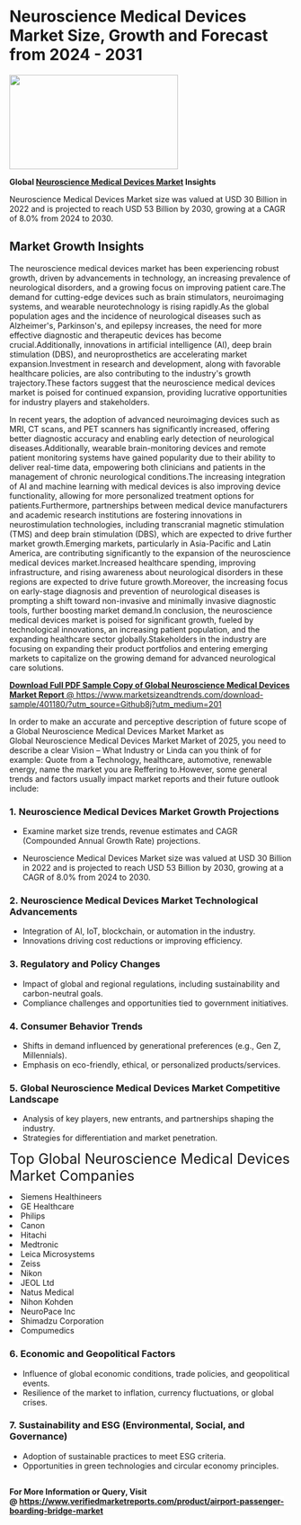 <H1>Neuroscience Medical Devices Market Size, Growth and Forecast from 2024 - 2031</H1><img class="aligncenter size-medium wp-image-584254" src="https://thirdeyenews.in/wp-content/uploads/2024/09/Global-Market-Research-300x168.jpeg" alt="" width="300" height="168" /><p><strong>Global&nbsp;<a href="https://www.marketsizeandtrends.com/download-sample/401180/?utm_source=Github8j?utm_medium=201">Neuroscience Medical Devices Market</a> Insights</strong></p><p>Neuroscience Medical Devices Market size was valued at USD 30 Billion in 2022 and is projected to reach USD 53 Billion by 2030, growing at a CAGR of 8.0% from 2024 to 2030.</p><p><h2>Market Growth Insights</h2> <p>The neuroscience medical devices market has been experiencing robust growth, driven by advancements in technology, an increasing prevalence of neurological disorders, and a growing focus on improving patient care.The demand for cutting-edge devices such as brain stimulators, neuroimaging systems, and wearable neurotechnology is rising rapidly.As the global population ages and the incidence of neurological diseases such as Alzheimer's, Parkinson's, and epilepsy increases, the need for more effective diagnostic and therapeutic devices has become crucial.Additionally, innovations in artificial intelligence (AI), deep brain stimulation (DBS), and neuroprosthetics are accelerating market expansion.Investment in research and development, along with favorable healthcare policies, are also contributing to the industry's growth trajectory.These factors suggest that the neuroscience medical devices market is poised for continued expansion, providing lucrative opportunities for industry players and stakeholders.</p> <p><a href="your-sample-download-link"></a></p> <p>In recent years, the adoption of advanced neuroimaging devices such as MRI, CT scans, and PET scanners has significantly increased, offering better diagnostic accuracy and enabling early detection of neurological diseases.Additionally, wearable brain-monitoring devices and remote patient monitoring systems have gained popularity due to their ability to deliver real-time data, empowering both clinicians and patients in the management of chronic neurological conditions.The increasing integration of AI and machine learning with medical devices is also improving device functionality, allowing for more personalized treatment options for patients.Furthermore, partnerships between medical device manufacturers and academic research institutions are fostering innovations in neurostimulation technologies, including transcranial magnetic stimulation (TMS) and deep brain stimulation (DBS), which are expected to drive further market growth.Emerging markets, particularly in Asia-Pacific and Latin America, are contributing significantly to the expansion of the neuroscience medical devices market.Increased healthcare spending, improving infrastructure, and rising awareness about neurological disorders in these regions are expected to drive future growth.Moreover, the increasing focus on early-stage diagnosis and prevention of neurological diseases is prompting a shift toward non-invasive and minimally invasive diagnostic tools, further boosting market demand.In conclusion, the neuroscience medical devices market is poised for significant growth, fueled by technological innovations, an increasing patient population, and the expanding healthcare sector globally.Stakeholders in the industry are focusing on expanding their product portfolios and entering emerging markets to capitalize on the growing demand for advanced neurological care solutions.</p> <p><a href="your-more-info-link"></p><p><span class=""><strong>Download Full PDF Sample Copy of Global Neuroscience Medical Devices Market Report</strong> @ <a href="https://www.marketsizeandtrends.com/download-sample/401180/?utm_source=Github8j?utm_medium=201" target="_blank">https://www.marketsizeandtrends.com/download-sample/401180/?utm_source=Github8j?utm_medium=201</a></span></p><p>In order to make an accurate and perceptive description of future scope of a Global&nbsp;Neuroscience Medical Devices Market Market as Global&nbsp;Neuroscience Medical Devices Market Market of 2025, you need to describe a clear Vision &ndash; What Industry or Linda can you think of for example: Quote from a Technology, healthcare, automotive, renewable energy, name the market you are Reffering to.However, some general trends and factors usually impact market reports and their future outlook include:</p><h3>1.&nbsp;<strong>Neuroscience Medical Devices Market Growth Projections</strong></h3><ul><li>Examine market size trends, revenue estimates and CAGR (Compounded Annual Growth Rate) projections.</li><li><p>Neuroscience Medical Devices Market size was valued at USD 30 Billion in 2022 and is projected to reach USD 53 Billion by 2030, growing at a CAGR of 8.0% from 2024 to 2030.</p></li></ul><h3>2.&nbsp;<strong>Neuroscience Medical Devices Market Technological Advancements</strong></h3><ul><li>Integration of AI, IoT, blockchain, or automation in the industry.</li><li>Innovations driving cost reductions or improving efficiency.</li></ul><h3>3.&nbsp;<strong>Regulatory and Policy Changes</strong></h3><ul><li>Impact of global and regional regulations, including sustainability and carbon-neutral goals.</li><li>Compliance challenges and opportunities tied to government initiatives.</li></ul><h3>4.&nbsp;<strong>Consumer Behavior Trends</strong></h3><ul><li>Shifts in demand influenced by generational preferences (e.g., Gen Z, Millennials).</li><li>Emphasis on eco-friendly, ethical, or personalized products/services.</li></ul><h3>5.&nbsp;<strong>Global Neuroscience Medical Devices Market Competitive Landscape</strong></h3><ul><li>Analysis of key players, new entrants, and partnerships shaping the industry.</li><li>Strategies for differentiation and market penetration.</li></ul><p data-pm-slice="1 1 []"><span style="color: inherit; font-family: inherit; font-size: 25px;">Top Global Neuroscience Medical Devices Market Companies</span></p><div class="" data-test-id=""><p><li>Siemens Healthineers</li><li> GE Healthcare</li><li> Philips</li><li> Canon</li><li> Hitachi</li><li> Medtronic</li><li> Leica Microsystems</li><li> Zeiss</li><li> Nikon</li><li> JEOL Ltd</li><li> Natus Medical</li><li> Nihon Kohden</li><li> NeuroPace Inc</li><li> Shimadzu Corporation</li><li> Compumedics</li></p></div><h3>6.&nbsp;<strong>Economic and Geopolitical Factors</strong></h3><ul><li>Influence of global economic conditions, trade policies, and geopolitical events.</li><li>Resilience of the market to inflation, currency fluctuations, or global crises.</li></ul><h3>7.&nbsp;<strong>Sustainability and ESG (Environmental, Social, and Governance)</strong></h3><ul><li>Adoption of sustainable practices to meet ESG criteria.</li><li>Opportunities in green technologies and circular economy principles.</li></ul><h2><strong style="font-size: 14px;">For More Information or Query, Visit @&nbsp;</strong><a style="background-color: #ffffff; font-size: 14px;" href="https://www.marketsizeandtrends.com/report/neuroscience-medical-devices-market/" target="_blank">https://www.verifiedmarketreports.com/product/airport-passenger-boarding-bridge-market</a></h2>